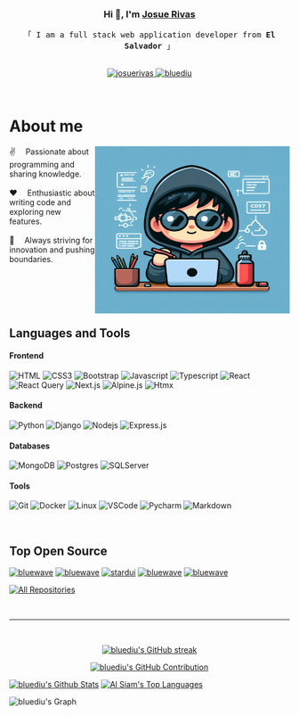 <!-- Intro  -->
<h3 align="center">
    Hi 👋, I'm
      <b><a target="_blank" href="https://josuerivas-porfolio.vercel.app/">Josue Rivas</a></b>
    </samp>
</h3>

<p align="center"> 
  <samp>
    「 I am a full stack web application developer from <b>El Salvador</b> 」
    <br>
    <br>
  </samp>
</p>

<p align="center">
 <a href="https://josuerivas-porfolio.vercel.app/" target="blank">
  <img src="https://img.shields.io/badge/Website-DC143C?style=for-the-badge&logo=medium&logoColor=white" alt="josuerivas" />
 </a>
 <a href="https://www.linkedin.com/public-profile/settings?trk=d_flagship3_profile_self_view_public_profile" target="_blank">
  <img src="https://img.shields.io/badge/LinkedIn-0077B5?style=for-the-badge&logo=linkedin&logoColor=white" alt="bluediu"/>
 </a>
</p>
<br />

<!-- About Section -->

# About me

<p>
 <img align="right" width="350" height="300" src="/assets/programmer.jpg" alt="Coding gif" />
  
 ✌️&emsp; Passionate about programming and sharing knowledge.<br/><br/>
 ❤️&emsp; Enthusiastic about writing code and exploring new features.<br/><br/>
 🚀&emsp; Always striving for innovation and pushing boundaries.<br/><br/>
</p>
<br/>
<br/>
<br/>

## Languages and Tools

#### Frontend

<!-- ![Redux](https://img.shields.io/badge/Redux-593D88?style=for-the-badge&logo=redux&logoColor=white) -->
<!-- ![SASS Badge](https://img.shields.io/badge/Sass-CC6699?style=for-the-badge&logo=sass&logoColor=white) -->
<!-- ![Tailwind](https://img.shields.io/badge/Tailwind_CSS-092749?style=for-the-badge&logo=tailwindcss&logoColor=06B6D4&labelColor=000000) -->

![HTML](https://img.shields.io/badge/HTML5-E34F26?style=for-the-badge&logo=html5&logoColor=white)
![CSS3](https://img.shields.io/badge/CSS3-1572B6?style=for-the-badge&logo=css3&logoColor=white)
![Bootstrap](https://img.shields.io/badge/Bootstrap-563D7C?style=for-the-badge&logo=bootstrap&logoColor=white)
![Javascript](https://img.shields.io/badge/Javascript-F0DB4F?style=for-the-badge&labelColor=black&logo=javascript&logoColor=F0DB4F)
![Typescript](https://img.shields.io/badge/Typescript-007acc?style=for-the-badge&labelColor=black&logo=typescript&logoColor=007acc)
![React](https://img.shields.io/badge/-React-61DBFB?style=for-the-badge&labelColor=black&logo=react&logoColor=61DBFB)
![React Query](https://img.shields.io/badge/-React_Query-FF4154?style=for-the-badge&logo=react%20query&logoColor=white)
![Next.js](https://img.shields.io/badge/next.js-000000?style=for-the-badge&logo=nextdotjs&logoColor=white)
![Alpine.js](https://img.shields.io/badge/Alpine.js-8BC0D0?style=for-the-badge&labelColor=black&logo=alpine.js&logoColor=8BC0D0)
![Htmx](https://img.shields.io/badge/htmx-E34F26?style=for-the-badge&labelColor=black&logo=htmx&logoColor=E34F26)

#### Backend

![Python](https://img.shields.io/badge/Python-3776AB?style=for-the-badge&labelColor=black&logo=python&logoColor=3776AB)
![Django](https://img.shields.io/badge/Django-092E20?style=for-the-badge&labelColor=black&logo=django&logoColor=white)
![Nodejs](https://img.shields.io/badge/Nodejs-3C873A?style=for-the-badge&labelColor=black&logo=node.js&logoColor=3C873A)
![Express.js](https://img.shields.io/badge/Express.js-000000?style=for-the-badge&logo=express&logoColor=white)

#### Databases

![MongoDB](https://img.shields.io/badge/MongoDB-4EA94B?style=for-the-badge&logo=mongodb&logoColor=white)
![Postgres](https://img.shields.io/badge/PostgreSQL-336791?style=for-the-badge&labelColor=black&logo=postgresql&logoColor=336791)
![SQLServer](https://img.shields.io/badge/SQL%20Server-CC2927?style=for-the-badge&labelColor=black&logo=microsoft-sql-server&logoColor=CC2927)

#### Tools

![Git](https://img.shields.io/badge/Git-F05032?style=for-the-badge&logo=git&logoColor=white)
![Docker](https://img.shields.io/badge/Docker-2496ED?style=for-the-badge&labelColor=black&logo=docker&logoColor=2496ED)
![Linux](https://img.shields.io/badge/Linux-FCC624?style=for-the-badge&labelColor=white&logo=linux&logoColor=000)
![VSCode](https://img.shields.io/badge/Visual_Studio-0078d7?style=for-the-badge&logo=visual%20studio&logoColor=white)
![Pycharm](https://img.shields.io/badge/PyCharm-000000?style=for-the-badge&labelColor=green&logo=pycharm&logoColor=000000)
![Markdown](https://img.shields.io/badge/Markdown-000000?style=for-the-badge&logo=markdown&logoColor=white)

<br/>

## Top Open Source

[![bluewave](https://github-readme-stats.vercel.app/api/pin/?username=bluediu&repo=bluewave&border_color=7F3FBF&bg_color=0D1117&title_color=C9D1D9&text_color=8B949E&icon_color=7F3FBF)](https://github.com/bluediu/bluewave)
[![bluewave](https://github-readme-stats.vercel.app/api/pin/?username=bluediu&repo=bluewave-backend&border_color=7F3FBF&bg_color=0D1117&title_color=C9D1D9&text_color=8B949E&icon_color=7F3FBF)](https://github.com/bluediu/bluewave-backend)
[![stardui](https://github-readme-stats.vercel.app/api/pin/?username=bluediu&repo=stardiu&border_color=7F3FBF&bg_color=0D1117&title_color=C9D1D9&text_color=8B949E&icon_color=7F3FBF)](https://github.com/bluediu/stardiu)
[![bluewave](https://github-readme-stats.vercel.app/api/pin/?username=bluediu&repo=react-advanced&border_color=7F3FBF&bg_color=0D1117&title_color=C9D1D9&text_color=8B949E&icon_color=7F3FBF)](https://github.com/bluediu/react-advanced)
[![bluewave](https://github-readme-stats.vercel.app/api/pin/?username=bluediu&repo=fake-store-app&border_color=7F3FBF&bg_color=0D1117&title_color=C9D1D9&text_color=8B949E&icon_color=7F3FBF)](https://github.com/bluediu/fake-store-app)

<p align="left">
  <a href="https://github.com/bluediu?tab=repositories" target="_blank"><img alt="All Repositories" title="All Repositories" src="https://img.shields.io/badge/-All%20Repos-2962FF?style=for-the-badge&logo=koding&logoColor=white"/></a>
</p>

<br/>
<hr/>
<br/>

<p align="center">
  <a href="https://github.com/bluediu">
    <img src="https://github-readme-streak-stats.herokuapp.com/?user=bluediu&theme=radical&border=7F3FBF&background=0D1117" alt="bluediu's GitHub streak"/>
  </a>
</p>

<p align="center">
  <a href="https://github.com/bluediu">
    <img src="https://github-profile-summary-cards.vercel.app/api/cards/profile-details?username=bluediu&theme=radical" alt="bluediu's GitHub Contribution"/>
  </a>
</p>

<a> 
  <a href="https://github.com/bluediu"><img alt="bluediu's Github Stats" src="https://denvercoder1-github-readme-stats.vercel.app/api?username=bluediu&show_icons=true&count_private=true&theme=react&border_color=7F3FBF&bg_color=0D1117&title_color=F85D7F&icon_color=F8D866" height="192px" width="49.5%"/></a>
  <a href="https://github.com/bluediu"><img alt="Al Siam's Top Languages" src="https://denvercoder1-github-readme-stats.vercel.app/api/top-langs/?username=bluediu&langs_count=8&layout=compact&theme=react&border_color=7F3FBF&bg_color=0D1117&title_color=F85D7F&icon_color=F8D866" height="192px" width="49.5%"/></a>
  <br/>
</a>

![bluediu's Graph](https://github-readme-activity-graph.vercel.app/graph?username=bluediu&custom_title=Bluediu%20GitHub%20Activity%20Graph&bg_color=0D1117&color=7F3FBF&line=7F3FBF&point=7F3FBF&area_color=FFFFFF&title_color=FFFFFF&area=true)
